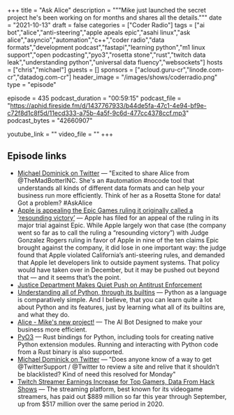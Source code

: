 +++
title = "Ask Alice"
description = """Mike just launched the secret project he's been working on for months and shares all the details."""
date = "2021-10-13"
draft = false
categories = ["Coder Radio"]
tags = ["ai bot","alice","anti-steering","apple apeals epic","asahi linux","ask alice","asyncio","automation","c++","coder radio","data formats","development podcast","fastapi","learning python","m1 linux support","open podcasting","pyo3","rosetta stone","rust","twitch data leak","understanding python","universal data fluency","websockets"]
hosts = ["chris","michael"]
guests = []
sponsors = ["acloud.guru-cr","linode.com-cr","datadog.com-cr"]
header_image = "/images/shows/coderradio.png"
type = "episode"

episode = 435
podcast_duration = "00:59:15"
podcast_file = "https://aphid.fireside.fm/d/1437767933/b44de5fa-47c1-4e94-bf9e-c72f8d1c8f5d/11ecd333-a75b-4a5f-9c6d-477cc4378ccf.mp3"
podcast_bytes = "42660907"

youtube_link = ""
video_file = ""
+++

## Episode links

  * [Michael Dominick on Twitter](https://twitter.com/dominucco/status/1447602277687173123 "Michael Dominick on Twitter") — "Excited to share Alice from @TheMadBotterINC. She's an #automation #nocode tool that understands all kinds of different data formats and can help your business run more efficiently. Think of her as a Rosetta Stone for data! Got a problem? #AskAlice
  * [Apple is appealing the Epic Games ruling it originally called a ‘resounding victory’](https://www.theverge.com/2021/10/8/22717271/apple-appeals-epic-games-ruling-anti-steering "Apple is appealing the Epic Games ruling it originally called a ‘resounding victory’") — Apple has filed for an appeal of the ruling in its major trial against Epic. While Apple largely won that case (the company went so far as to call the ruling a “resounding victory”) with Judge Gonzalez Rogers ruling in favor of Apple in nine of the ten claims Epic brought against the company, it did lose in one important way: the judge found that Apple violated California’s anti-steering rules, and demanded that Apple let developers link to outside payment systems. That policy would have taken over in December, but it may be pushed out beyond that — and it seems that’s the point. 
  * [Justice Department Makes Quiet Push on Antitrust Enforcement](https://www.wsj.com/articles/justice-department-makes-quiet-push-on-antitrust-enforcement-11633800598 "Justice Department Makes Quiet Push on Antitrust Enforcement")
  * [Understanding all of Python, through its builtins](https://sadh.life/post/builtins/ "Understanding all of Python, through its builtins") — Python as a language is comparatively simple. And I believe, that you can learn quite a lot about Python and its features, just by learning what all of its builtins are, and what they do. 
  * [Alice - Mike's new project!](https://alice.dev/ "Alice - Mike's new project!") — The AI Bot Designed to make your business more efficient.
  * [PyO3](https://github.com/PyO3/pyo3 "PyO3") — Rust bindings for Python, including tools for creating native Python extension modules. Running and interacting with Python code from a Rust binary is also supported.
  * [Michael Dominick on Twitter](https://twitter.com/dominucco/status/1446888879181680640 "Michael Dominick on Twitter") — "Does anyone know of a way to get @TwitterSupport / @Twitter to review a site and relive that it shouldn’t be blacklisted? Kind of need this resolved for Monday" 
  * [Twitch Streamer Earnings Increase for Top Gamers, Data From Hack Shows](https://www.wsj.com/articles/twitch-streamer-earnings-increase-for-top-gamers-data-from-hack-shows-11633802185?mod=djemalertNEWS "Twitch Streamer Earnings Increase for Top Gamers, Data From Hack Shows") — The streaming platform, best known for its videogame streamers, has paid out $889 million so far this year through September, up from $517 million over the same period in 2020.

